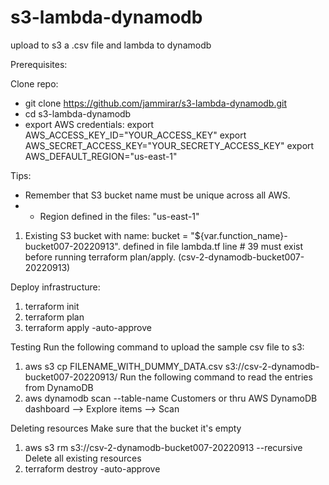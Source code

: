 # s3-lambda-dynamodb
upload to s3 a .csv file and lambda to dynamodb 


Prerequisites:

Clone repo:
   - git clone https://github.com/jammirar/s3-lambda-dynamodb.git
   - cd s3-lambda-dynamodb
   - export AWS credentials:
      export AWS_ACCESS_KEY_ID="YOUR_ACCESS_KEY"
      export AWS_SECRET_ACCESS_KEY="YOUR_SECRETY_ACCESS_KEY"
      export AWS_DEFAULT_REGION="us-east-1"
 
 Tips:
   - Remember that S3 bucket name must be unique across all AWS.
   - - Region defined in the files: "us-east-1"
       
       
 1. Existing S3 bucket with name: bucket = "${var.function_name}-bucket007-20220913". defined in file lambda.tf line # 39 must exist before running terraform plan/apply.   (csv-2-dynamodb-bucket007-20220913)

Deploy infrastructure:
  1. terraform init
  2. terraform plan
  3. terraform apply -auto-approve


Testing 
  Run the following command to upload the sample csv file to s3:
  1. aws s3 cp FILENAME_WITH_DUMMY_DATA.csv s3://csv-2-dynamodb-bucket007-20220913/
  Run the following command to read the entries from DynamoDB
  2. aws dynamodb scan --table-name Customers
  or thru AWS DynamoDB dashboard --> Explore items --> Scan

Deleting resources
  Make sure that the bucket it's empty
  1. aws s3 rm s3://csv-2-dynamodb-bucket007-20220913 --recursive
  Delete all existing resources
  2. terraform destroy -auto-approve
